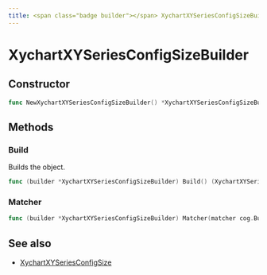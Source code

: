 ```yaml
---
title: <span class="badge builder"></span> XychartXYSeriesConfigSizeBuilder
---
```

# <span class="badge builder"></span> XychartXYSeriesConfigSizeBuilder

## Constructor

```go
func NewXychartXYSeriesConfigSizeBuilder() *XychartXYSeriesConfigSizeBuilder
```
## Methods

### <span class="badge object-method"></span> Build

Builds the object.

```go
func (builder *XychartXYSeriesConfigSizeBuilder) Build() (XychartXYSeriesConfigSize, error)
```

### <span class="badge object-method"></span> Matcher

```go
func (builder *XychartXYSeriesConfigSizeBuilder) Matcher(matcher cog.Builder[xychart.MatcherConfig]) *XychartXYSeriesConfigSizeBuilder
```

## See also

 * <span class="badge object-type-struct"></span> [XychartXYSeriesConfigSize](./object-XychartXYSeriesConfigSize.md)
